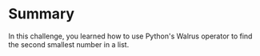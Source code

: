 # Summary

In this challenge, you learned how to use Python's Walrus operator to find the second smallest number in a list.